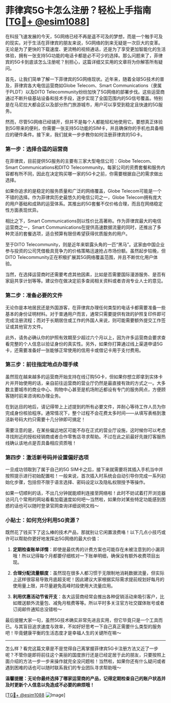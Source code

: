 # 菲律宾5G卡怎么注册？轻松上手指南[[TG💪+ @esim1088](https://t.me/s/esim1088)]

在科技飞速发展的今天，5G网络已经不再是遥不可及的梦想，而是一个触手可及的现实。对于生活在菲律宾的朋友来说，5G网络的到来无疑是一次巨大的变革。无论是为了更快的下载速度、更流畅的视频通话，还是为了享受更加智能化的生活体验，拥有一张支持5G功能的电话卡都是必不可少的选择。那么问题来了，菲律宾的5G卡到底该怎么注册呢？别担心，这篇详细又实用的文章将为你解答所有疑问。

首先，让我们简单了解一下菲律宾的5G网络现状。近年来，随着全球5G技术的普及，菲律宾各大电信运营商如Globe Telecom、Smart Communications（隶属于PLDT）以及DITO Telecommunity纷纷加快了5G网络的部署步伐。这些运营商通过不断升级基站设备和技术手段，逐步实现了全国范围内的5G信号覆盖。特别是在马尼拉大都会区以及部分热门旅游城市，用户可以享受到稳定且快速的5G服务。

然而，尽管5G网络已经铺开，但并不是每个人都能轻松地使用它。要想真正体验到5G带来的便利，你需要一张支持5G功能的SIM卡，并且确保你的手机也具备相应的硬件条件。接下来，我们就来一步步教你如何注册菲律宾的5G卡。

### 第一步：选择合适的运营商

在菲律宾，目前提供5G服务的主要有三家大型电信公司：Globe Telecom、Smart Communications和DITO Telecommunity。每家公司的资费套餐和服务内容都有所不同，因此在决定购买哪一家的5G卡之前，你需要根据自己的需求做出选择。

如果你追求的是稳定的服务质量和广泛的网络覆盖，Globe Telecom可能是一个不错的选择。作为菲律宾历史最悠久的电信公司之一，Globe Telecom拥有庞大的用户基础和成熟的运营体系。其推出的5G套餐不仅价格合理，而且在网络稳定性方面表现优异。

相比之下，Smart Communications则以性价比高著称。作为菲律宾最大的电信运营商之一，Smart Communications在提供高速数据流量的同时，还推出了多种灵活的套餐选项，适合预算有限但希望获得优质服务的用户。

至于DITO Telecommunity，则是近年来崭露头角的一匹“黑马”。这家由中国企业参与投资的公司凭借极具竞争力的价格策略迅速抢占市场份额。虽然起步较晚，但DITO Telecommunity正在积极扩展其5G网络覆盖范围，并且不断优化用户体验。

当然，在选择运营商时还需要考虑其他因素，比如是否需要国际漫游服务、是否有家庭共享计划等等。建议你在做决定前多查阅相关资料或者咨询专业人士的意见。

### 第二步：准备必要的文件

无论你是本地居民还是外国游客，在菲律宾办理任何类型的电话卡都需要准备一些基本的身份证明材料。对于普通用户而言，通常只需要提供有效的护照复印件即可完成注册流程；而对于长期居住或工作的外国人来说，则可能需要额外提交工作签证或其他官方文件。

此外，请务必确认你的护照有效期至少超过六个月以上，因为许多运营商会要求查看完整的个人信息以验证身份的真实性。另外，如果你打算通过线上渠道申请5G卡，还需要准备好一张能够正常使用的信用卡或借记卡用于支付费用。

### 第三步：前往指定地点办理手续

虽然现在越来越多的运营商开始支持在线订购5G卡，但如果你想立即拿到实体卡片并开始使用的话，亲自前往运营商的营业厅仍然是最直接有效的方式之一。大多数主要城市的商业中心、购物中心甚至是机场附近都设有专门的服务网点，方便顾客随时前来咨询和办理业务。

在到达目的地后，请记得带上上述提到的所有必要文件，并耐心等待工作人员为你完成身份核验程序。通常情况下，整个过程不会花费太多时间——从填写表格到激活新号码大约只需要十几分钟即可搞定！

需要注意的是，在某些偏远地区可能不存在正式的营业厅设施，这时候你可以考虑寻找附近的授权经销商或者合作零售店寻求帮助。不过在此之前最好先拨打客服热线确认该地点是否具备相应资质哦！

### 第四步：激活新号码并设置偏好选项

一旦成功领取到了属于自己的5G SIM卡之后，接下来就需要将其插入手机当中并按照提示进行初始配置啦！一般来说，首次插入时系统会自动引导你完成一系列初始化步骤，包括但不限于语言选择、密码设定以及隐私权限授予等操作。

如果一切顺利的话，不出几分钟就能顺利连接至网络啦！此时不妨试着打开浏览器访问几个常用的网站看看加载速度如何吧～当然啦，如果你对某些特定功能感到困惑的话也可以随时登录官网查询详细说明文档～

### 小贴士：如何充分利用5G资源？

既然花了钱买下了这么棒的技术产品，那就别让它闲置浪费咯！以下几点小技巧或许可以帮助你更好地发挥出5G网络的最大价值：

1. **定期检查账单详情**：即使是最优秀的计费方案也可能存在未被注意到的小漏洞哦！所以记得每个月都要仔细核对一下账单明细，确保没有额外收费项目出现。
   
2. **合理分配流量额度**：虽然现在很多人都习惯于无限制地消耗数据流量，但实际上这样很容易导致月底超支呢！因此建议大家根据实际需求提前规划好每月的使用量上限，并尽量避免高峰时段使用大流量应用。
   
3. **利用优惠活动节省开支**：各大运营商经常会推出各种促销活动来吸引客户，比如赠送额外流量包、减免月租费等等。所以平时多关注官方社交媒体账号或者订阅邮件通知总没错啦～

最后提醒大家一句，虽然5G技术确实非常先进且实用，但它毕竟只是一个工具而已。与其盲目追求速度与效率，不如好好思考一下自己真正需要什么类型的服务吧！毕竟健康平衡的生活态度才是幸福人生的关键所在嘛～

---

怎么样？看完这篇文章是不是觉得自己离掌握菲律宾5G卡注册方法又近了一步呢？不管你是即将前往这个美丽的国度旅行还是已经定居于此的朋友，只要按照上面介绍的方法一步一步来操作就完全没问题啦！当然啦，如果你还有什么疑问或者遇到困难的话也可以随时联系我们的专业团队寻求帮助哦～

**温馨提醒：无论你最终选择了哪家运营商的产品，记得定期检查自己的账户状态并及时更新个人信息以免造成不必要的麻烦哦！**

[[TG💪+ @esim1088](https://t.me/s/esim1088) ![Image](https://i.postimg.cc/4NQfJmqS/Snipaste-2025-05-13-00-14-12.png)]